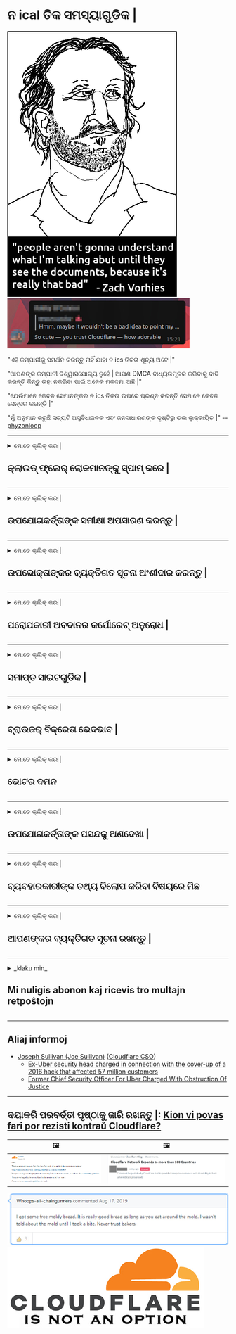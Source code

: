 # ନ ical ତିକ ସମସ୍ୟାଗୁଡିକ |

![](../image/itsreallythatbad.jpg)
![](../image/telegram/c81238387627b4bfd3dcd60f56d41626.jpg)

"ଏହି କମ୍ପାନୀକୁ ସମର୍ଥନ କରନ୍ତୁ ନାହିଁ ଯାହା ନ ics ତିକତା ଶୂନ୍ୟ ଅଟେ |"

"ଆପଣଙ୍କ କମ୍ପାନୀ ବିଶ୍ୱାସଯୋଗ୍ୟ ନୁହେଁ | ଆପଣ DMCA ବାଧ୍ୟତାମୂଳକ କରିବାକୁ ଦାବି କରନ୍ତି କିନ୍ତୁ ତାହା ନକରିବା ପାଇଁ ଅନେକ ମକଦ୍ଦମା ଅଛି |"

"ଯେଉଁମାନେ କେବଳ ସେମାନଙ୍କର ନ ics ତିକତା ଉପରେ ପ୍ରଶ୍ନ କରନ୍ତି ସେମାନେ କେବଳ ସେନ୍ସର କରନ୍ତି |"

"ମୁଁ ଅନୁମାନ କରୁଛି ସତ୍ୟଟି ଅସୁବିଧାଜନକ ଏବଂ ଜନସାଧାରଣଙ୍କ ଦୃଷ୍ଟିରୁ ଭଲ ଲୁକ୍କାୟିତ |"  -- [phyzonloop](https://twitter.com/phyzonloop)


---


<details>
<summary>ମୋତେ କ୍ଲିକ୍ କର |

## କ୍ଲାଉଡ୍ ଫ୍ଲେର୍ ଲୋକମାନଙ୍କୁ ସ୍ପାମ୍ କରେ |
</summary>


କ୍ଲାଉଡଫ୍ଲେର୍ ଅଣ କ୍ଲାଉଡ୍ ଫ୍ଲାର୍ ବ୍ୟବହାରକାରୀଙ୍କୁ ସ୍ପାମ୍ ଇମେଲ ପଠାଉଛି |

- ଯେଉଁ ଗ୍ରାହକମାନେ ଚୟନ କରିଛନ୍ତି ସେମାନଙ୍କୁ କେବଳ ଇମେଲ ପଠାନ୍ତୁ |
- ଯେତେବେଳେ ଉପଭୋକ୍ତା “ବନ୍ଦ” କୁହନ୍ତି, ତାପରେ ଇମେଲ୍ ପଠାଇବା ବନ୍ଦ କରନ୍ତୁ |

ଏହା ସରଳ ଅଟେ | କିନ୍ତୁ କ୍ଲାଉଡ୍ ଫ୍ଲାର୍ ଧ୍ୟାନ ଦେଉନାହିଁ |
କ୍ଲାଉଡ୍ ଫ୍ଲାର୍ କହିଛନ୍ତି ଯେ ସେମାନଙ୍କ ସେବା ବ୍ୟବହାର କରିବା ଦ୍ୱାରା ସମସ୍ତ ସ୍ପାମର୍ କିମ୍ବା ଆକ୍ରମଣକାରୀଙ୍କୁ ଅଟକାଯାଇପାରିବ |
କ୍ଲାଉଡ୍ ଫ୍ଲାର୍କୁ ସକ୍ରିୟ ନକରି ଆମେ କିପରି କ୍ଲାଉଡ୍ ଫ୍ଲାର୍କୁ ବନ୍ଦ କରିପାରିବା?


| 🖼 | 🖼 |
| --- | --- |
| ![](../image/cfspam01.jpg) | ![](../image/cfspam03.jpg) |
| ![](../image/cfspam02.jpg) | ![](../image/cfspambrittany.jpg)<br>![](../image/cfspamtwtr.jpg) |
| ![](../image/cfspam04.jpg) | ![](../image/cfspam05.jpg) |

</details>

---

<details>
<summary>ମୋତେ କ୍ଲିକ୍ କର |

## ଉପଯୋଗକର୍ତ୍ତାଙ୍କ ସମୀକ୍ଷା ଅପସାରଣ କରନ୍ତୁ |
</summary>


କ୍ଲାଉଡ୍ ଫ୍ଲାର୍ ସେନ୍ସର ନକାରାତ୍ମକ ସମୀକ୍ଷା |
ଯଦି ଆପଣ ଟ୍ୱିଟରରେ ଆଣ୍ଟି-କ୍ଲାଉଡଫ୍ଲେର୍ ଟେକ୍ସଟ୍ ପୋଷ୍ଟ କରନ୍ତି, ତେବେ କ୍ଲାଉଡ୍ ଫ୍ଲାର୍ କର୍ମଚାରୀଙ୍କ ଠାରୁ “ନା, ଏହା ନୁହେଁ” ବାର୍ତ୍ତା ପାଇବା ପାଇଁ ଏକ ସୁଯୋଗ ଅଛି |
ଯଦି ଆପଣ କ review ଣସି ସମୀକ୍ଷା ସାଇଟରେ ଏକ ନକାରାତ୍ମକ ସମୀକ୍ଷା ପୋଷ୍ଟ କରନ୍ତି, ସେମାନେ ଏହାକୁ ସେନ୍ସର କରିବାକୁ ଚେଷ୍ଟା କରିବେ |


| 🖼 | 🖼 |
| --- | --- |
| ![](../image/cfcenrev_01.jpg)<br>![](../image/cfcenrev_02.jpg) | ![](../image/cfcenrev_03.jpg) |

</details>

---

<details>
<summary>ମୋତେ କ୍ଲିକ୍ କର |

## ଉପଭୋକ୍ତାଙ୍କର ବ୍ୟକ୍ତିଗତ ସୂଚନା ଅଂଶୀଦାର କରନ୍ତୁ |
</summary>


କ୍ଲାଉଡ୍ ଫ୍ଲେୟାରରେ ଏକ ବଡ଼ ଧରଣର ହଇରାଣ ସମସ୍ୟା ରହିଛି |
କ୍ଲାଉଡ୍ ଫ୍ଲେର୍ ଯେଉଁମାନେ ହୋଷ୍ଟ୍ ସାଇଟ୍ ବିଷୟରେ ଅଭିଯୋଗ କରନ୍ତି ସେମାନଙ୍କ ବ୍ୟକ୍ତିଗତ ସୂଚନା ଅଂଶୀଦାର କରନ୍ତି |
ସେମାନେ ବେଳେବେଳେ ତୁମର ପ୍ରକୃତ ID ପ୍ରଦାନ କରିବାକୁ କୁହନ୍ତି |
ଯଦି ଆପଣ ହଇରାଣ ହରକତ, ଆକ୍ରମଣ, ସ୍ୱେଟ୍ କିମ୍ବା ହତ୍ୟା କରିବାକୁ ଚାହୁଁନାହାଁନ୍ତି, ତେବେ ଆପଣ କ୍ଲାଉଡ୍ଫ୍ଲେଡ୍ ୱେବସାଇଟଠାରୁ ଦୂରରେ ରୁହନ୍ତୁ |


| 🖼 | 🖼 |
| --- | --- |
| ![](../image/cfdox_what.jpg) | ![](../image/cfdox_swat.jpg) |
| ![](../image/cfdox_kill.jpg) | ![](../image/cfdox_threat.jpg) |
| ![](../image/cfdox_dox.jpg) | ![](../image/cfdox_ex1.jpg) |
| ![](../image/cfabuseform.jpg) | ![](../image/cfdox_ex2.jpg) |

</details>

---

<details>
<summary>ମୋତେ କ୍ଲିକ୍ କର |

## ପରୋପକାରୀ ଅବଦାନର କର୍ପୋରେଟ୍ ଅନୁରୋଧ |
</summary>


କ୍ଲାଉଡ୍ ଫ୍ଲାର୍ ଦାନକାରୀ ଅବଦାନ ପାଇଁ ପଚାରୁଛି |
ଏହା ଅତ୍ୟନ୍ତ ଆଶ୍ଚର୍ଯ୍ୟଜନକ ଯେ ଏକ ଆମେରିକୀୟ ନିଗମ ଅଣ-ଲାଭକାରୀ ସଂସ୍ଥା ସହିତ ଦାନ ମାଗିବ ଯାହାର ଉତ୍ତମ କାରଣ ଅଛି |
ଯଦି ଆପଣ ଲୋକଙ୍କୁ ଅବରୋଧ କରିବାକୁ କିମ୍ବା ଅନ୍ୟ ଲୋକଙ୍କ ସମୟ ନଷ୍ଟ କରିବାକୁ ପସନ୍ଦ କରନ୍ତି, ଆପଣ ହୁଏତ କ୍ଲାଉଡ୍ ଫ୍ଲାର୍ କର୍ମଚାରୀଙ୍କ ପାଇଁ କିଛି ପିଜା ଅର୍ଡର କରିବାକୁ ଚାହିଁପାରନ୍ତି |


![](../image/cfdonate.jpg)

</details>

---

<details>
<summary>ମୋତେ କ୍ଲିକ୍ କର |

## ସମାପ୍ତ ସାଇଟଗୁଡିକ |
</summary>


ଯଦି ତୁମର ସାଇଟ୍ ହଠାତ୍ ତଳକୁ ଯାଏ ତେବେ ତୁମେ କ’ଣ କରିବ?
କ୍ଲାଉଡ୍ ଫ୍ଲେର୍ ବ୍ୟବହାରକାରୀଙ୍କ ବିନ୍ୟାସ ବିଲୋପ କରୁଛି କିମ୍ବା କ warning ଣସି ଚେତାବନୀ ବିନା ସେବା ବନ୍ଦ କରୁଛି, ଚୁପଚାପ୍ |
ଆମେ ଆପଣଙ୍କୁ ଭଲ ପ୍ରଦାନକାରୀ ଖୋଜିବାକୁ ପରାମର୍ଶ ଦେଉଛୁ |

![](../image/cftmnt.jpg)

</details>

---

<details>
<summary>ମୋତେ କ୍ଲିକ୍ କର |

## ବ୍ରାଉଜର୍ ବିକ୍ରେତା ଭେଦଭାବ |
</summary>


କ୍ଲାଉଡ୍ ଫ୍ଲାର୍ ଫାୟାରଫକ୍ସ ବ୍ୟବହାର କରୁଥିବା ଲୋକଙ୍କୁ ଅଗ୍ରାଧିକାର ଭିତ୍ତିରେ ଟୋର ଉପରେ ଅଣ-ଟୋର-ବ୍ରାଉଜରର ବ୍ୟବହାରକାରୀଙ୍କୁ ଶତ୍ରୁ ଚିକିତ୍ସା ପ୍ରଦାନ କରିଥାଏ |
ଅଣ-ଜାଭାସ୍କ୍ରିପ୍ଟ କାର୍ଯ୍ୟକାରୀ କରିବାକୁ ସଠିକ୍ ଭାବରେ ମନା କରୁଥିବା ଟୋର ଉପଭୋକ୍ତାମାନେ ମଧ୍ୟ ଶତ୍ରୁ ଚିକିତ୍ସା ଗ୍ରହଣ କରନ୍ତି |
ଏହି ପ୍ରବେଶ ଅସମାନତା ହେଉଛି ଏକ ନେଟୱାର୍କ ନିରପେକ୍ଷତାର ଅପବ୍ୟବହାର ଏବଂ କ୍ଷମତାର ଅପବ୍ୟବହାର |

![](../image/browdifftbcx.gif)

- ବାମ: ଟୋର ବ୍ରାଉଜର, ଡାହାଣ: କ୍ରୋମ୍ | ସମାନ IP ଠିକଣା

![](../image/browserdiff.jpg)

- ବାମ: ଟୋର ବ୍ରାଉଜର ଜାଭାସ୍କ୍ରିପ୍ଟ ଅକ୍ଷମ, କୁକି ସକ୍ଷମ |
- ଡାହାଣ: କ୍ରୋମ୍ ଜାଭାସ୍କ୍ରିପ୍ଟ ସକ୍ଷମ, କୁକି ଅକ୍ଷମ |

![](../image/cfsiryoublocked.jpg)

- ଟୋର (କ୍ଲିନେଟ୍ ଆଇପି) ବିନା କ୍ୟୁଟ୍ ବ୍ରାଉଜର (ଛୋଟ ବ୍ରାଉଜର୍) |

| ***ବ୍ରାଉଜର୍*** | ***ଚିକିତ୍ସା ପ୍ରବେଶ*** |
| --- | --- |
| Tor Browser (ଜାଭାସ୍କ୍ରିପ୍ଟ ସକ୍ଷମ ହୋଇଛି |) | ପ୍ରବେଶ ଅନୁମତି ପ୍ରାପ୍ତ | |
| Firefox (ଜାଭାସ୍କ୍ରିପ୍ଟ ସକ୍ଷମ ହୋଇଛି |) | ପ୍ରବେଶ ଖରାପ ହୋଇଛି | |
| Chromium (ଜାଭାସ୍କ୍ରିପ୍ଟ ସକ୍ଷମ ହୋଇଛି |) | ପ୍ରବେଶ ଖରାପ ହୋଇଛି | |
| Chromium or Firefox (ଜାଭାସ୍କ୍ରିପ୍ଟ ଅକ୍ଷମ ହୋଇଛି |) | ପ୍ରବେଶ ନିଷେଧ |
| Chromium or Firefox (କୁକି ଅକ୍ଷମ ହୋଇଛି |) | ପ୍ରବେଶ ନିଷେଧ |
| QuteBrowser | ପ୍ରବେଶ ନିଷେଧ |
| lynx | ପ୍ରବେଶ ନିଷେଧ |
| w3m | ପ୍ରବେଶ ନିଷେଧ |
| wget | ପ୍ରବେଶ ନିଷେଧ |


ସହଜ ଚ୍ୟାଲେଞ୍ଜର ସମାଧାନ ପାଇଁ କାହିଁକି ଅଡିଓ ବଟନ୍ ବ୍ୟବହାର କରୁନାହାଁନ୍ତି?

ହଁ, ସେଠାରେ ଏକ ଅଡିଓ ବଟନ୍ ଅଛି, କିନ୍ତୁ ଏହା ସର୍ବଦା ଟୋର ଉପରେ କାମ କରେ ନାହିଁ |
ଯେତେବେଳେ ଆପଣ ଏହାକୁ କ୍ଲିକ୍ କରିବେ ସେତେବେଳେ ଆପଣ ଏହି ବାର୍ତ୍ତା ପାଇବେ |:

```
ପରେ ପୁନର୍ବାର ଚେଷ୍ଟା କରନ୍ତୁ |
ଆପଣଙ୍କର କମ୍ପ୍ୟୁଟର କିମ୍ବା ନେଟୱାର୍କ ସ୍ୱୟଂଚାଳିତ ପ୍ରଶ୍ନ ପଠାଇପାରେ |
ଆମର ଉପଭୋକ୍ତାମାନଙ୍କୁ ସୁରକ୍ଷା ଦେବା ପାଇଁ, ଆମେ ବର୍ତ୍ତମାନ ଆପଣଙ୍କର ଅନୁରୋଧ ପ୍ରକ୍ରିୟାକରଣ କରିପାରିବୁ ନାହିଁ |
ଅଧିକ ବିବରଣୀ ପାଇଁ ଆମର ସହାୟତା ପୃଷ୍ଠା ପରିଦର୍ଶନ କରନ୍ତୁ |
```

</details>

---

<details>
<summary>ମୋତେ କ୍ଲିକ୍ କର |

## ଭୋଟର ଦମନ
</summary>


ଆମେରିକାର ରାଜ୍ୟଗୁଡିକର ଭୋଟରମାନେ ନିଜ ବାସସ୍ଥାନରେ ଥିବା ରାଜ୍ୟ ସଚିବଙ୍କ ୱେବସାଇଟ୍ ମାଧ୍ୟମରେ ଶେଷରେ ଭୋଟ୍ ଦେବାକୁ ପଞ୍ଜିକରଣ କରନ୍ତି |
ରିପବ୍ଲିକାନ୍ ନିୟନ୍ତ୍ରିତ ରାଜ୍ୟ ସଚିବ କାର୍ଯ୍ୟାଳୟଗୁଡ଼ିକ କ୍ଲାଉଡ୍ଫ୍ଲେର୍ ମାଧ୍ୟମରେ ରାଜ୍ୟ ସଚିବଙ୍କ ୱେବସାଇଟ୍ ପ୍ରକ୍ସି କରି ଭୋଟର ଦମନ କାର୍ଯ୍ୟରେ ନିୟୋଜିତ ଅଛନ୍ତି।
କ୍ଲାଉଡ୍ ଫ୍ଲାରର ଟୋର ବ୍ୟବହାରକାରୀଙ୍କ ପ୍ରତି ଶତ୍ରୁ ବ୍ୟବହାର, ଏହାର କେନ୍ଦ୍ରୀଭୂତ ବିଶ୍ global ସ୍ତରୀୟ ନୀରିକ୍ଷଣ ପଏଣ୍ଟ ଭାବରେ ଏହାର MITM ସ୍ଥିତି ଏବଂ ଏହାର କ୍ଷତିକାରକ ଭୂମିକା ଆଶା କରୁଥିବା ଭୋଟରଙ୍କୁ ପଞ୍ଜୀକରଣ କରିବାକୁ ଅନିଚ୍ଛା ପ୍ରକାଶ କରେ |
ବିଶେଷ ଭାବରେ ଉଦାରବାଦୀମାନେ ଗୋପନୀୟତା ଗ୍ରହଣ କରିବାକୁ ପ୍ରବୃତ୍ତି କରନ୍ତି |
ଭୋଟର ପଞ୍ଜୀକରଣ ଫର୍ମଗୁଡିକ ଜଣେ ଭୋଟରଙ୍କ ରାଜନ political ତିକ ଆଭିମୁଖ୍ୟ, ବ୍ୟକ୍ତିଗତ ଶାରୀରିକ ଠିକଣା, ସାମାଜିକ ସୁରକ୍ଷା ନମ୍ବର, ଏବଂ ଜନ୍ମ ତାରିଖ ବିଷୟରେ ସମ୍ବେଦନଶୀଳ ସୂଚନା ସଂଗ୍ରହ କରିଥାଏ |
ଅଧିକାଂଶ ରାଜ୍ୟ କେବଳ ସେହି ସୂଚନାର ଏକ ସବ୍ସେଟ୍ ସାର୍ବଜନୀନ ଭାବରେ ଉପଲବ୍ଧ କରନ୍ତି, କିନ୍ତୁ କ୍ଲାଉଡ୍ ଫ୍ଲାର୍ ସେହି ସମସ୍ତ ତଥ୍ୟ ଦେଖେ ଯେତେବେଳେ କେହି ଭୋଟ୍ ଦେବାକୁ ପଞ୍ଜିକରଣ କରନ୍ତି |

ଧ୍ୟାନ ଦିଅନ୍ତୁ ଯେ କାଗଜ ପଞ୍ଜିକରଣ କ୍ଲାଉଡଫ୍ଲେର୍ କୁ ଅତିକ୍ରମ କରେ ନାହିଁ କାରଣ ରାଜ୍ୟ ଡାଟା ଏଣ୍ଟ୍ରି କର୍ମଚାରୀଙ୍କ ସଚିବ ଡାଟା ପ୍ରବେଶ କରିବା ପାଇଁ କ୍ଲାଉଡ୍ ଫ୍ଲାର୍ ୱେବସାଇଟ୍ ବ୍ୟବହାର କରିବେ |

| 🖼 | 🖼 |
| --- | --- |
| ![](../image/cfvotm_01.jpg) | ![](../image/cfvotm_02.jpg) |

- ଭୋଟ୍ ସଂଗ୍ରହ ଏବଂ କାର୍ଯ୍ୟାନୁଷ୍ଠାନ ପାଇଁ Change.org ଏକ ପ୍ରସିଦ୍ଧ ୱେବସାଇଟ୍ |
“ସବୁ ଜାଗାରେ ଲୋକମାନେ ଅଭିଯାନ ଆରମ୍ଭ କରୁଛନ୍ତି, ସମର୍ଥକମାନଙ୍କୁ ଏକତ୍ରିତ କରୁଛନ୍ତି ଏବଂ ସମାଧାନ ପାଇଁ ନିଷ୍ପତ୍ତି ନେଉଥିବା ଲୋକଙ୍କ ସହିତ କାମ କରୁଛନ୍ତି |”
ଦୁର୍ଭାଗ୍ୟବଶତ।, କ୍ଲାଉଡ୍ ଫ୍ଲାରର ଆକ୍ରମଣାତ୍ମକ ଫିଲ୍ଟର୍ ଯୋଗୁଁ ଅନେକ ଲୋକ change.org ଆଦ view ଦେଖିପାରିବେ ନାହିଁ |
ସେମାନଙ୍କୁ ଏକ ଗଣତାନ୍ତ୍ରିକ ପ୍ରକ୍ରିୟାରୁ ବାଦ ଦେଇ ଏହି ଆବେଦନପତ୍ରରେ ଦସ୍ତଖତ କରିବାକୁ ସେମାନଙ୍କୁ ଅବରୋଧ କରାଯାଇଛି।
ଅନ୍ୟ କ୍ଲାଉଡ୍ ଫ୍ଲେରେଡ୍ ପ୍ଲାଟଫର୍ମ ବ୍ୟବହାର କରିବା ଯେପରିକି OpenPetition ସମସ୍ୟାର ସମାଧାନ କରିବାରେ ସାହାଯ୍ୟ କରେ |

| 🖼 | 🖼 |
| --- | --- |
| ![](../image/changeorgasn.jpg) | ![](../image/changeorgtor.jpg) |

- କ୍ଲାଉଡ୍ ଫ୍ଲେୟାରର "ଆଥେନିଆନ୍ ପ୍ରୋଜେକ୍ଟ" ରାଜ୍ୟ ତଥା ସ୍ଥାନୀୟ ନିର୍ବାଚନ ୱେବସାଇଟକୁ ମାଗଣା ଉଦ୍ୟୋଗ ସ୍ତରୀୟ ସୁରକ୍ଷା ପ୍ରଦାନ କରିଥାଏ |
ସେମାନେ କହିଛନ୍ତି ଯେ ସେମାନଙ୍କର ନିର୍ବାଚନମଣ୍ଡଳୀ ନିର୍ବାଚନ ସୂଚନା ଏବଂ ଭୋଟର ପଞ୍ଜିକରଣ କରିପାରିବେ କିନ୍ତୁ ଏହା ଏକ ମିଥ୍ୟା କାରଣ ଅନେକ ଲୋକ ଆଦ the ସାଇଟ୍ ବ୍ରାଉଜ୍ କରିପାରିବେ ନାହିଁ।

</details>

---

<details>
<summary>ମୋତେ କ୍ଲିକ୍ କର |

## ଉପଯୋଗକର୍ତ୍ତାଙ୍କ ପସନ୍ଦକୁ ଅଣଦେଖା |
</summary>


ଯଦି ତୁମେ କିଛି ଅପ୍ଟ-ଆଉଟ୍ କର, ତୁମେ ଆଶା କର ଯେ ତୁମେ ଏହା ବିଷୟରେ କ email ଣସି ଇମେଲ୍ ପାଇବ ନାହିଁ |
କ୍ଲାଉଡ୍ ଫ୍ଲାର୍ ଉପଭୋକ୍ତାଙ୍କ ପସନ୍ଦକୁ ଅଣଦେଖା କରେ ଏବଂ ଗ୍ରାହକଙ୍କ ବିନା ଅନୁମତିରେ ତୃତୀୟ-ପକ୍ଷ ନିଗମ ସହିତ ତଥ୍ୟ ଅଂଶୀଦାର କରେ |
ଯଦି ଆପଣ ସେମାନଙ୍କର ମାଗଣା ଯୋଜନା ବ୍ୟବହାର କରୁଛନ୍ତି, ସେମାନେ ବେଳେବେଳେ ଆପଣଙ୍କୁ ମାସିକ ସବସ୍କ୍ରିପସନ୍ କିଣିବାକୁ କହି ଇମେଲ ପଠାନ୍ତି |

![](../image/cfviopl_tp.jpg)

</details>

---

<details>
<summary>ମୋତେ କ୍ଲିକ୍ କର |

## ବ୍ୟବହାରକାରୀଙ୍କ ତଥ୍ୟ ବିଲୋପ କରିବା ବିଷୟରେ ମିଛ
</summary>


ଏହି ଏକ୍ସ-କ୍ଲାଉଡ୍ ଫ୍ଲାର୍ ଗ୍ରାହକଙ୍କ ବ୍ଲଗ୍ ଅନୁଯାୟୀ, କ୍ଲାଉଡ୍ ଫ୍ଲାର୍ ଖାତା ବିଲୋପ କରିବାକୁ ମିଛ କହୁଛି।
ଆଜିକାଲି, ତୁମେ ତୁମର ଆକାଉଣ୍ଟ ବନ୍ଦ କିମ୍ବା ଅପସାରଣ କରିବା ପରେ ଅନେକ କମ୍ପାନୀ ତୁମର ତଥ୍ୟ ରଖନ୍ତି |
ଅଧିକାଂଶ ଭଲ କମ୍ପାନୀ ସେମାନଙ୍କ ଗୋପନୀୟତା ନୀତିରେ ଏହା ବିଷୟରେ ଉଲ୍ଲେଖ କରନ୍ତି |
କ୍ଲାଉଡ୍ ଫ୍ଲାର୍? ନା।

```
2019-08-05 କ୍ଲାଉଡ୍ ଫ୍ଲେର୍ ମୋତେ ନିଶ୍ଚିତକରଣ ପଠାଇଲେ ଯେ ସେମାନେ ମୋ ଖାତା ଅପସାରଣ କରିବେ |
2019-10-02 ମୁଁ କ୍ଲାଉଡ୍ ଫ୍ଲେୟାରରୁ ଏକ ଇମେଲ୍ ପାଇଲି କାରଣ ମୁଁ ଜଣେ ଗ୍ରାହକ ଅଟେ |
```

କ୍ଲାଉଡ୍ ଫ୍ଲାର୍ "ଅପସାରଣ" ଶବ୍ଦ ବିଷୟରେ ଜାଣି ନଥିଲା |
ଯଦି ଏହା ପ୍ରକୃତରେ ଅପସାରିତ ହୋଇଛି, ତେବେ ଏହି ପୂର୍ବତନ ଗ୍ରାହକ କାହିଁକି ଏକ ଇମେଲ୍ ପାଇଲେ?
ସେ ଏହା ମଧ୍ୟ କହିଛନ୍ତି ଯେ କ୍ଲାଉଡଫ୍ଲେୟାରର ଗୋପନୀୟତା ନୀତି ଏହା ବିଷୟରେ ଉଲ୍ଲେଖ କରେ ନାହିଁ।

```
ସେମାନଙ୍କର ନୂତନ ଗୋପନୀୟତା ନୀତି ଏକ ବର୍ଷ ପାଇଁ ତଥ୍ୟ ରଖିବା ବିଷୟରେ କ mention ଣସି ଉଲ୍ଲେଖ କରେ ନାହିଁ |
```

![](../image/cfviopl_notdel.jpg)

ଯଦି ସେମାନଙ୍କର ଗୋପନୀୟତା ନୀତି ଏକ LIE ତେବେ ଆପଣ କିପରି କ୍ଲାଉଡ୍ ଫ୍ଲେର୍ ଉପରେ ବିଶ୍ୱାସ କରିପାରିବେ?

</details>

---

<details>
<summary>ମୋତେ କ୍ଲିକ୍ କର |

## ଆପଣଙ୍କର ବ୍ୟକ୍ତିଗତ ସୂଚନା ରଖନ୍ତୁ |
</summary>


କ୍ଲାଉଡ୍ ଫ୍ଲାର୍ ଆକାଉଣ୍ଟ୍ ଡିଲିଟ୍ କରିବା କଠିନ ସ୍ତର ଅଟେ |

```
"ଆକାଉଣ୍ଟ୍" ବର୍ଗ ବ୍ୟବହାର କରି ଏକ ସମର୍ଥନ ଟିକେଟ୍ ଦାଖଲ କରନ୍ତୁ,
ଏବଂ ବାର୍ତ୍ତା ଶରୀରରେ ଖାତା ବିଲୋପ ପାଇଁ ଅନୁରୋଧ |
ବିଲୋପ ପାଇଁ ଅନୁରୋଧ କରିବା ପୂର୍ବରୁ ଆପଣଙ୍କ ଆକାଉଣ୍ଟରେ କ no ଣସି ଡୋମେନ୍ କିମ୍ବା କ୍ରେଡିଟ୍ କାର୍ଡ ସଂଲଗ୍ନ ହେବା ଜରୁରୀ ନୁହେଁ |
```

ଆପଣ ଏହି ନିଶ୍ଚିତକରଣ ଇମେଲ୍ ଗ୍ରହଣ କରିବେ |

![](../image/cf_deleteandkeep.jpg)

"ଆମେ ଆପଣଙ୍କର ବିଲୋପ ଅନୁରୋଧ ପ୍ରକ୍ରିୟା କରିବା ଆରମ୍ଭ କରିଛୁ" କିନ୍ତୁ "ଆମେ ଆପଣଙ୍କର ବ୍ୟକ୍ତିଗତ ସୂଚନା ଗଚ୍ଛିତ ରଖିବା ଜାରି ରଖିବୁ" |

ଆପଣ ଏହାକୁ "ବିଶ୍ୱାସ" କରିପାରିବେ କି?

</details>

---

<details>
<summary>_klaku min_

## Mi nuligis abonon kaj ricevis tro multajn retpoŝtojn
</summary>


La uzanto nuligis sian 'Cloudflare stream' abonon kaj li ricevas retpoŝtajn memorigilojn ĉiutage por rememorigi lin pri nuligita abono.
Ne estas malaprobita butono. Kiel vi ĉesas ĉi tiun frenezon?

![](../image/barrageemailcancelsubscription.jpg)

Cloudflare diris al ĉi tiu uzanto kontakti subtenteamo kaj peti ĉiujn viajn enhavojn forigi.

- [t](https://web.archive.org/web/20210412165334/https://twitter.com/JohnHaldson/status/1381651569247088650)

</details>

---

## Aliaj informoj

- [Joseph Sullivan (Joe Sullivan)](../cloudflare_inc/cloudflare_members.md) ([Cloudflare CSO](https://twitter.com/eastdakota/status/1296522269313785862))
  - [Ex-Uber security head charged in connection with the cover-up of a 2016 hack that affected 57 million customers](https://www.businessinsider.com/uber-data-hack-security-head-joe-sullivan-charged-cover-up-2020-8)
  - [Former Chief Security Officer For Uber Charged With Obstruction Of Justice](https://www.justice.gov/usao-ndca/pr/former-chief-security-officer-uber-charged-obstruction-justice)


---

## ଦୟାକରି ପରବର୍ତ୍ତୀ ପୃଷ୍ଠାକୁ ଜାରି ରଖନ୍ତୁ |:   [Kion vi povas fari por rezisti kontraŭ Cloudflare?](or.action.md)

|  🖼  |  🖼 |
| --- | --- |
| ![](../image/cfcommunity_ban.jpg) | ![](../image/censor_cloudflare_blogcomment.jpg) |

![](../image/freemoldybread.jpg)
![](../image/cfisnotanoption.jpg)
